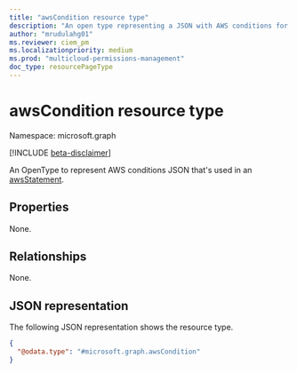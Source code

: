 ```yaml
---
title: "awsCondition resource type"
description: "An open type representing a JSON with AWS conditions for an AWS statement."
author: "mrudulahg01"
ms.reviewer: ciem_pm
ms.localizationpriority: medium
ms.prod: "multicloud-permissions-management"
doc_type: resourcePageType
---
```


# awsCondition resource type

Namespace: microsoft.graph

[!INCLUDE [beta-disclaimer](../../includes/beta-disclaimer.md)]

An OpenType to represent AWS conditions JSON that's used in an [awsStatement](../resources/awsstatement.md).

## Properties
None.

## Relationships
None.

## JSON representation
The following JSON representation shows the resource type.
<!-- {
  "blockType": "resource",
  "@odata.type": "microsoft.graph.awsCondition"
}
-->
``` json
{
  "@odata.type": "#microsoft.graph.awsCondition"
}
```

